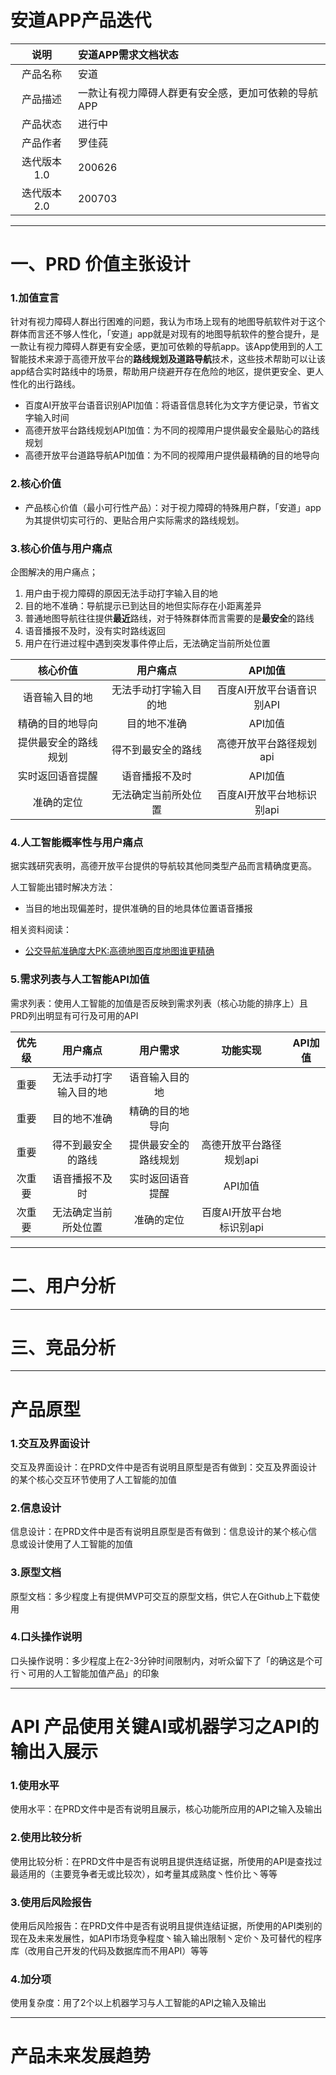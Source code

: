 # **安道**APP产品迭代
| 说明 | 安道APP需求文档状态 |
|:------:|:------|
| 产品名称 | 安道 |
| 产品描述 | 一款让有视力障碍人群更有安全感，更加可依赖的导航APP |
| 产品状态 | 进行中 |
| 产品作者 | 罗佳莼 |
| 迭代版本1.0 | 200626 |
| 迭代版本2.0 | 200703 |

---
# 一、PRD 价值主张设计
### 1.加值宣言 
针对有视力障碍人群出行困难的问题，我认为市场上现有的地图导航软件对于这个群体而言还不够人性化，「安道」app就是对现有的地图导航软件的整合提升，是一款让有视力障碍人群更有安全感，更加可依赖的导航app。该App使用到的人工智能技术来源于高德开放平台的**路线规划及道路导航**技术，这些技术帮助可以让该app结合实时路线中的场景，帮助用户绕避开存在危险的地区，提供更安全、更人性化的出行路线。
- 百度AI开放平台语音识别API加值：将语音信息转化为文字方便记录，节省文字输入时间
- 高德开放平台路线规划API加值：为不同的视障用户提供最安全最贴心的路线规划
- 高德开放平台道路导航API加值：为不同的视障用户提供最精确的目的地导向

### 2.核心价值 
- 产品核心价值（最小可行性产品）：对于视力障碍的特殊用户群，「安道」app为其提供切实可行的、更贴合用户实际需求的路线规划。

### 3.核心价值与用户痛点
企图解决的用户痛点；
1. 用户由于视力障碍的原因无法手动打字输入目的地
2. 目的地不准确：导航提示已到达目的地但实际存在小距离差异
3. 普通地图导航往往提供**最近**路线，对于特殊群体而言需要的是**最安全**的路线
4. 语音播报不及时，没有实时路线返回
5. 用户在行进过程中遇到突发事件停止后，无法确定当前所处位置

| 核心价值 | 用户痛点 | API加值 |
|:------:|:------:|:------:|
| 语音输入目的地 | 无法手动打字输入目的地 | 百度AI开放平台语音识别API |
| 精确的目的地导向 | 目的地不准确 | API加值 |
| 提供最安全的路线规划 | 得不到最安全的路线 | 高德开放平台路径规划api |
| 实时返回语音提醒 | 语音播报不及时 | API加值 |
| 准确的定位 | 无法确定当前所处位置 | 百度AI开放平台地标识别api |

### 4.人工智能概率性与用户痛点 
据实践研究表明，高德开放平台提供的导航较其他同类型产品而言精确度更高。

人工智能出错时解决方法：
- 当目的地出现偏差时，提供准确的目的地具体位置语音播报

相关资料阅读：
- [公交导航准确度大PK:高德地图百度地图谁更精确 ](https://www.sohu.com/a/69051624_119779)

### 5.需求列表与人工智能API加值 
需求列表：使用人工智能的加值是否反映到需求列表（核心功能的排序上）且PRD列出明显有可行及可用的API

| 优先级 | 用户痛点 | 用户需求 | 功能实现 | API加值 |
|:------:|:------:|:------:|:------:|:------:|
| 重要 | 无法手动打字输入目的地 | 语音输入目的地 |
| 重要 | 目的地不准确 | 精确的目的地导向 |
| 重要 | 得不到最安全的路线 | 提供最安全的路线规划 | 高德开放平台路径规划api |
| 次重要 | 语音播报不及时 | 实时返回语音提醒 | API加值 |
| 次重要 | 无法确定当前所处位置 | 准确的定位 | 百度AI开放平台地标识别api |

---
# 二、用户分析

---
# 三、竞品分析

---
# 产品原型 
### 1.交互及界面设计 
交互及界面设计：在PRD文件中是否有说明且原型是否有做到：交互及界面设计的某个核心交互环节使用了人工智能的加值

### 2.信息设计
信息设计：在PRD文件中是否有说明且原型是否有做到：信息设计的某个核心信息或设计使用了人工智能的加值

### 3.原型文档 
原型文档：多少程度上有提供MVP可交互的原型文档，供它人在Github上下载使用

### 4.口头操作说明 
口头操作说明：多少程度上在2-3分钟时间限制内，对听众留下了「的确这是个可行丶可用的人工智能加值产品」的印象

---
# API 产品使用关键AI或机器学习之API的输出入展示
### 1.使用水平
使用水平：在PRD文件中是否有说明且展示，核心功能所应用的API之输入及输出

### 2.使用比较分析 
使用比较分析：在PRD文件中是否有说明且提供连结证据，所使用的API是查找过最适用的（主要竞争者无或比较次），如考量其成熟度丶性价比丶等等

### 3.使用后风险报告
使用后风险报告：在PRD文件中是否有说明且提供连结证据，所使用的API类别的现在及未来发展性，如API市场竞争程度丶输入输出限制丶定价丶及可替代的程序库（改用自己开发的代码及数据库而不用API）等等

### 4.加分项 
使用复杂度：用了2个以上机器学习与人工智能的API之输入及输出

---
# 产品未来发展趋势
